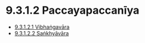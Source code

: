 # 9.3.1.2 Paccayapaccanīya

* [9.3.1.2.1 Vibhaṅgavāra](9.3.1.2/9.3.1.2.1.md)
* [9.3.1.2.2 Saṅkhyāvāra](9.3.1.2/9.3.1.2.2.md)
